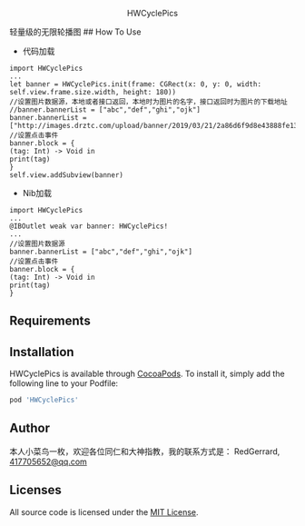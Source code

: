  <p align="center">
 HWCyclePics
 </p>
 轻量级的无限轮播图
 ## How To Use
 
 * 代码加载
 ```
 import HWCyclePics
 ...
 let banner = HWCyclePics.init(frame: CGRect(x: 0, y: 0, width: self.view.frame.size.width, height: 180))
 //设置图片数据源，本地或者接口返回，本地时为图片的名字，接口返回时为图片的下载地址
 //banner.bannerList = ["abc","def","ghi","ojk"]
 banner.bannerList = ["http://images.drztc.com/upload/banner/2019/03/21/2a86d6f9d8e43888fe13a90d5d4deedc.jpg","http://images.drztc.com/upload/banner/2019/03/25/e01ba649170f70b833af37708aaf8b53.jpg","http://images.drztc.com/upload/banner/2018/11/07/c3be84a6f19d56934a773c5225ddaac2.jpg","http://images.drztc.com/upload/banner/2018/05/23/58de5f57f239588284c42931dc53e93f.jpg"]
 //设置点击事件
 banner.block = {
 (tag: Int) -> Void in
 print(tag)
 }
 self.view.addSubview(banner)
 ```
 * Nib加载
 ```
 import HWCyclePics
 ...
 @IBOutlet weak var banner: HWCyclePics!
 ...
 //设置图片数据源
 banner.bannerList = ["abc","def","ghi","ojk"]
 //设置点击事件
 banner.block = {
 (tag: Int) -> Void in
 print(tag)
 }
 ```
 ## Requirements
 
 ## Installation
 
 HWCyclePics is available through [CocoaPods](https://cocoapods.org). To install
 it, simply add the following line to your Podfile:
 
 ```ruby
 pod 'HWCyclePics'
 ```
 
 ## Author
 本人小菜鸟一枚，欢迎各位同仁和大神指教，我的联系方式是：
 RedGerrard, 417705652@qq.com
 
 ## Licenses
 
 All source code is licensed under the [MIT License](https://raw.github.com/SDWebImage/SDWebImage/master/LICENSE).
